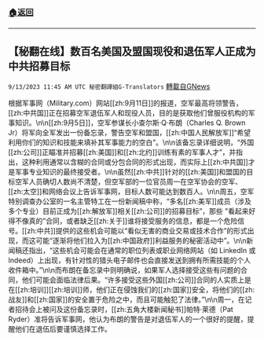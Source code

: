 ###  [:house:返回](README.md)
---


## 【秘翻在线】数百名美国及盟国现役和退伍军人正成为中共招募目标
`9/13/2023 11:45 AM UTC 秘密翻譯組G-Translators` [轉載自GNews](https://gnews.org/articles/1685327)

根据军事网（Military.com）网站[[zh:9月11日]]的报道，空军最高将领警告，[[zh:中共国]]正在招募空军退伍军人和现役人员，目的是获取他们曾服役机构的军事知识。\n\n[[zh:9月5日]]，空军参谋长小查尔斯·Q·布朗（Charles Q. Brown Jr）将军向全军发出一份备忘录，警告空军和盟国，[[zh:中国人民解放军]]“希望利用你们的知识和技能来填补其军事能力的空白”。\n\n该备忘录详细说明，“外国[[zh:公司]]正瞄准并招募[[zh:美国]]和[[zh:北约]]训练有素的军事人才”，并指出，这种利用通常以含糊的合同或分包合同的形式出现，而实际上[[zh:中共国]]才是军事专业知识的最终接受者。\n\n虽然[[zh:中共]]针对的[[zh:美国]]和盟国的目标空军人员确切人数尚不清楚，但空军部的一位官员周一在空军协会的空军、[[zh:太空]]和网络会议上告诉军事网，目标人数可能达到数百人。\n\n周五，空军特别调查办公室的一名主管特工在一份新闻稿中称，“多名[[zh:美军]]成员（涉及多个专业）目前正成为[[zh:解放军]]相关[[zh:公司]]的招募目标”，那些 \"看起来好得不像真的”合同，或者缺乏[[zh:关于]]谁将接受服务的信息，都是一个危险信号。[[zh:中共]]提供的这些机会可能以“看似无害的商业交易或技术合作”的形式出现，而这可能“逐渐将他们拉入为[[zh:中国政府]]利益服务的秘密活动中”。\n\n新闻稿还指出，“这些机会可能会在通常的职位列表或职业网络网站（如 LinkedIn 或 Indeed）上出现，有针对性的猎头电子邮件也会直接发送到拥有所需技能的个人收件箱中。”\n\n而布朗在备忘录中则明确说，如果军人选择接受这些有问题的合同，他们可能会面临法律后果。“许多接受这些外国[[zh:公司]]合同的人实质上是在[[zh:培训]][[zh:培训]]师，他们正在侵蚀我们的[[zh:国家]]安全，将他们的[[zh:战友]]和[[zh:国家]]的安全置于危险之中，而且可能触犯了法律。”\n\n周一，在记者招待会上被问及这份备忘录时，[[zh:五角大楼新闻秘书]]帕特·莱德（Pat Ryder）准将告诉军事网，他认为布朗的警告是对退伍军人的一个很好的提醒，提醒他们在退伍后要谨慎选择工作。
